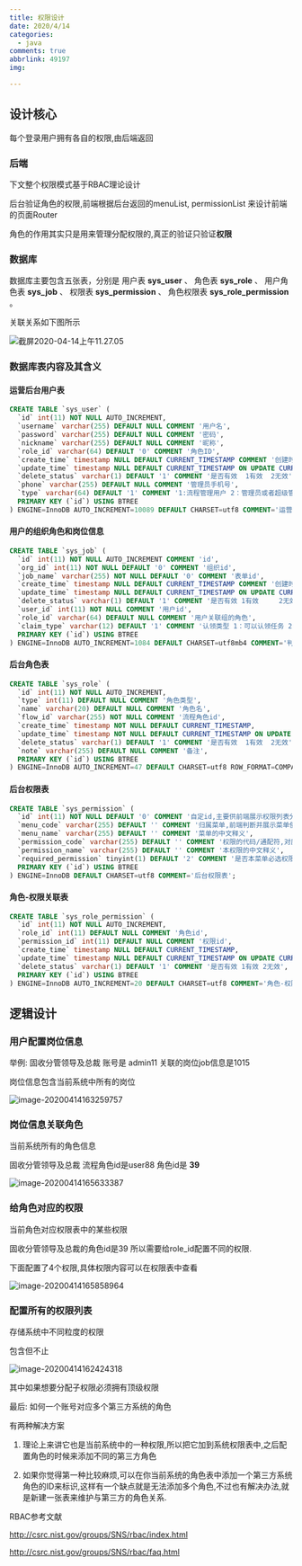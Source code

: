 ```yaml
---
title: 权限设计
date: 2020/4/14
categories:
  - java
comments: true
abbrlink: 49197
img:

---
```


## 设计核心

每个登录用户拥有各自的权限,由后端返回

### 后端

下文整个权限模式基于RBAC理论设计

后台验证角色的权限,前端根据后台返回的menuList, permissionList 来设计前端的页面Router

角色的作用其实只是用来管理分配权限的,真正的验证只验证**权限** 

### 数据库

数据库主要包含五张表，分别是
用户表 **sys_user** 、
角色表 **sys_role** 、
用户角色表 **sys_job** 、
权限表 **sys_permission** 、
角色权限表 **sys_role_permission** 。

关联关系如下图所示

![截屏2020-04-14上午11.27.05](img/权限1.png)

### 数据库表内容及其含义



#### 运营后台用户表 

```sql
CREATE TABLE `sys_user` (
  `id` int(11) NOT NULL AUTO_INCREMENT,
  `username` varchar(255) DEFAULT NULL COMMENT '用户名',
  `password` varchar(255) DEFAULT NULL COMMENT '密码',
  `nickname` varchar(255) DEFAULT NULL COMMENT '昵称',
  `role_id` varchar(64) DEFAULT '0' COMMENT '角色ID',
  `create_time` timestamp NULL DEFAULT CURRENT_TIMESTAMP COMMENT '创建时间',
  `update_time` timestamp NULL DEFAULT CURRENT_TIMESTAMP ON UPDATE CURRENT_TIMESTAMP COMMENT '修改时间',
  `delete_status` varchar(1) DEFAULT '1' COMMENT '是否有效  1有效  2无效',
  `phone` varchar(255) DEFAULT NULL COMMENT '管理员手机号',
  `type` varchar(64) DEFAULT '1' COMMENT '1:流程管理用户 2：管理员或者超级管理员',
  PRIMARY KEY (`id`) USING BTREE
) ENGINE=InnoDB AUTO_INCREMENT=10089 DEFAULT CHARSET=utf8 COMMENT='运营后台用户表';

```



#### 用户的组织角色和岗位信息

```sql
CREATE TABLE `sys_job` (
  `id` int(11) NOT NULL AUTO_INCREMENT COMMENT 'id',
  `org_id` int(11) NOT NULL DEFAULT '0' COMMENT '组织id',
  `job_name` varchar(255) NOT NULL DEFAULT '0' COMMENT '表单id',
  `create_time` timestamp NULL DEFAULT CURRENT_TIMESTAMP COMMENT '创建时间',
  `update_time` timestamp NULL DEFAULT CURRENT_TIMESTAMP ON UPDATE CURRENT_TIMESTAMP,
  `delete_status` varchar(1) DEFAULT '1' COMMENT '是否有效 1有效     2无效',
  `user_id` int(11) NOT NULL COMMENT '用户id',
  `role_id` varchar(64) DEFAULT NULL COMMENT '用户关联组的角色',
  `claim_type` varchar(12) DEFAULT '1' COMMENT '认领类型 1：可以认领任务 2：不能认领任务',
  PRIMARY KEY (`id`) USING BTREE
) ENGINE=InnoDB AUTO_INCREMENT=1084 DEFAULT CHARSET=utf8mb4 COMMENT='判断用户的组织和岗位';
```



#### 后台角色表

```sql
CREATE TABLE `sys_role` (
  `id` int(11) NOT NULL AUTO_INCREMENT,
  `type` int(11) DEFAULT NULL COMMENT '角色类型',
  `name` varchar(20) DEFAULT NULL COMMENT '角色名',
  `flow_id` varchar(255) NOT NULL COMMENT '流程角色id',
  `create_time` timestamp NOT NULL DEFAULT CURRENT_TIMESTAMP,
  `update_time` timestamp NOT NULL DEFAULT CURRENT_TIMESTAMP ON UPDATE CURRENT_TIMESTAMP,
  `delete_status` varchar(1) DEFAULT '1' COMMENT '是否有效  1有效  2无效',
  `note` varchar(255) DEFAULT NULL COMMENT '备注',
  PRIMARY KEY (`id`) USING BTREE
) ENGINE=InnoDB AUTO_INCREMENT=47 DEFAULT CHARSET=utf8 ROW_FORMAT=COMPACT COMMENT='后台角色表';
```



#### 后台权限表

```sql
CREATE TABLE `sys_permission` (
  `id` int(11) NOT NULL DEFAULT '0' COMMENT '自定id,主要供前端展示权限列表分类排序使用.',
  `menu_code` varchar(255) DEFAULT '' COMMENT '归属菜单,前端判断并展示菜单使用,',
  `menu_name` varchar(255) DEFAULT '' COMMENT '菜单的中文释义',
  `permission_code` varchar(255) DEFAULT '' COMMENT '权限的代码/通配符,对应代码中@RequiresPermissions 的value',
  `permission_name` varchar(255) DEFAULT '' COMMENT '本权限的中文释义',
  `required_permission` tinyint(1) DEFAULT '2' COMMENT '是否本菜单必选权限, 1.必选 2非必选 通常是"列表"权限是必选',
  PRIMARY KEY (`id`) USING BTREE
) ENGINE=InnoDB DEFAULT CHARSET=utf8 COMMENT='后台权限表';
```



#### 角色-权限关联表

```sql
CREATE TABLE `sys_role_permission` (
  `id` int(11) NOT NULL AUTO_INCREMENT,
  `role_id` int(11) DEFAULT NULL COMMENT '角色id',
  `permission_id` int(11) DEFAULT NULL COMMENT '权限id',
  `create_time` timestamp NULL DEFAULT CURRENT_TIMESTAMP,
  `update_time` timestamp NULL DEFAULT CURRENT_TIMESTAMP ON UPDATE CURRENT_TIMESTAMP,
  `delete_status` varchar(1) DEFAULT '1' COMMENT '是否有效 1有效 2无效',
  PRIMARY KEY (`id`) USING BTREE
) ENGINE=InnoDB AUTO_INCREMENT=20 DEFAULT CHARSET=utf8 COMMENT='角色-权限关联表';
```



## 逻辑设计

### 用户配置岗位信息

举例: 固收分管领导及总裁 账号是 admin11 关联的岗位job信息是1015

岗位信息包含当前系统中所有的岗位

![image-20200414163259757](/img/image-20200414163259757.png)

### 岗位信息关联角色

当前系统所有的角色信息

固收分管领导及总裁 流程角色id是user88 角色id是 **39**

![image-20200414165633387](/img/image-20200414165633387.png)





### 给角色对应的权限

当前角色对应权限表中的某些权限

固收分管领导及总裁的角色id是39 所以需要给role_id配置不同的权限.

下面配置了4个权限,具体权限内容可以在权限表中查看

![image-20200414165858964](/img/image-20200414165858964.png)



### 配置所有的权限列表

存储系统中不同粒度的权限

包含但不止

![image-20200414162424318](/img/image-20200414162424318.png)

其中如果想要分配子权限必须拥有顶级权限



最后: 如何一个账号对应多个第三方系统的角色

有两种解决方案

1. 理论上来讲它也是当前系统中的一种权限,所以把它加到系统权限表中,之后配置角色的时候来添加不同的第三方角色

2. 如果你觉得第一种比较麻烦,可以在你当前系统的角色表中添加一个第三方系统角色的ID来标识,这样有一个缺点就是无法添加多个角色,不过也有解决办法,就是新建一张表来维护与第三方的角色关系.







RBAC参考文献

http://csrc.nist.gov/groups/SNS/rbac/index.html

http://csrc.nist.gov/groups/SNS/rbac/faq.html

 
